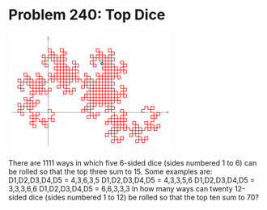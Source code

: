 # Problem 240: Top Dice

![problem](problem.gif)

There are 1111 ways in which five 6-sided dice (sides numbered 1 to 6)
can be rolled so that the top three sum to 15. Some examples are:
D1,D2,D3,D4,D5 = 4,3,6,3,5 D1,D2,D3,D4,D5 = 4,3,3,5,6 D1,D2,D3,D4,D5 =
3,3,3,6,6 D1,D2,D3,D4,D5 = 6,6,3,3,3 In how many ways can twenty
12-sided dice (sides numbered 1 to 12) be rolled so that the top ten sum
to 70?